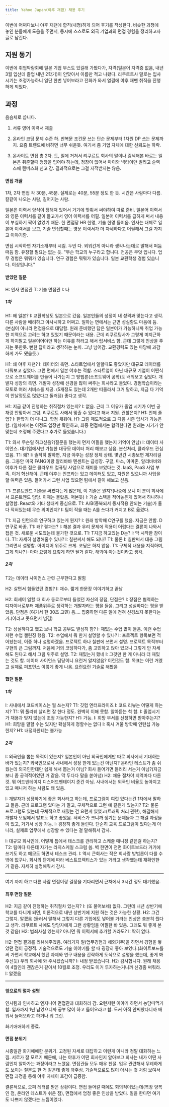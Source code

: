 ```yaml
---
title: Yahoo Japan(야후 재팬) 채용 후기
---
```


이번에 어쩌다보니 야후 재팬에 합격(내정)하게 되어 후기를 작성한다. 비슷한 과정에 놓인 분들에게 도움을 주면서, 동시에 스스로도 외국 기업과의 면접 경험을 정리하고자 글로 남긴다.

## 지원 동기

이번에 취업박람회에 일본 기업 부스도 있길래 가봤다가, 자격(일본어 자격증 없음, 내년 3월 입산데 졸업 내년 2학기)이 안맞아서 이름만 적고 나왔다. 리쿠르트사 말로는 입사 시기는 조정가능하니 일단 한번 넣어보라고 전화가 와서 얼결에 야후 재팬 취직을 진행하게 되었다.

## 과정

음슴체로 씁니다.

1. 서류
영어 이력서 제출

2. 온라인 코딩
문제 수준 하. 반복문 조건문 쓰는 단순 문제부터 1차원 DP 쓰는 문제까지. 요즘 트렌드에 비하면 너무 쉬운듯. 여기서 좀 기업 자체에 대한 신뢰도는 하락.
3. 온사이트 면접
총 2차. 토, 일에 거쳐서
리쿠르트 회사의 말이나 검색해본 바로는 일본은 취준할때 정장을 입어야 하는데, 정장이 없어서 마이와 넥타이만 빌리고 슬렉스에 캔버스화 신고 감. 결과적으로는 그걸 지적받지는 않음.

#### 면접 개괄

1차, 2차 면접
각 30분, 45분. 실제로는 40분, 55분 정도 한 듯. 시간은 사람마다 다름. 칼같이 나오는 사람, 길어지는 사람.

일본은 이력서 양식이 정해져 있어서 거기에 맞춰서 써야하여 따로 준비. 일본어 이력서와 영문 이력서를 같이 들고가서 영어 이력서를 어필. 일본어 이력서를 급하게 써서 내용이 부실하기 짝이 없었기 때문. 한 면접당 HR 한명, 기술 한명 들어옴. 인사는 대체로 일본어 이력서를 보고, 기술 면접할때는 영문 이력서가 더 자세하다고 어필해서 그걸 가지고 이야기함.

면접 시작하면 자기소개부터 시킴. 두번 다. 외워간게 아니라 생각나는데로 말해서 떠듬떠듬 함. 유창할 필요는 없는 듯.
"무슨 학교의 누구라고 합니다. 전공은 무엇 입니다. 업무 경험은 뭐뭐가 있습니다. 연구 경험은 뭐뭐가 있습니다. 일본 교환학생 경험 있습니다. 이상입니다."

#### 받았던 질문

H: 인사 면접관
T: 기술 면접관
I: 나

##### 1차

H1: 왜 일본?
I: 교환학생도 일본으로 갔음. 일본인들의 성정이 내 성격과 맞는다고 생각. 다른 사람을 배려하고 야사시하고 어쩌고. 일하는 면에서는 근면 성실함도 마음에 듬.
(본심이 아니라 면접용으로 대답함. 원래 준비했던 답은 일본어가 가능하니까 취업 가능한 지역으로 고려는 하고 있었기 때문이라는 내용. 근데 리쿠르팅사가 그렇게 미지근하게 하지말고 일본이어야만 하는 이유를 하라고 해서 립서비스 함. 근데 그렇게 인상을 주지는 못한듯. 뻔한 답이라고 생각하는 눈치. 그냥 넘어감. 교환경력도 있는 마당에 과감하게 가도 됐을듯.)

H1: 왜 야후 재팬?
I: 데이터의 측면. 스타트업에서 일할때도 좋았지만 대규모 데이터를 다뤄보고 싶었다. 그런 면에서 일본 야후는 적합. 스타트업이 아닌 대규모 기업이 어떤식으로 소프트웨어를 만들어 나가는지 그 방법론(소프트웨어 공학)도 배워보고 싶었다.
개발자 성장의 측면. 개발자 성장에 신경을 많이 써주는 회사라고 들었다. 경험학습이라는 모토로 여러 서비스를 제공. (5개정도 있는데 2개만 떠올라서 그거 말하고, 지금 다 기억이 안날정도로 많았다고 둘러댐) 좋다고 생각.

H1: 지금 같이 진행하는 취직절차 있는지?
I: 없음. 근데 그 이유가 졸업 시기가 이번 공채랑 안맞아서 그럼. 리쿠르트 사에서 맞출 수 있다고 해서 지원. 괜찮은지?
H1: 언제 졸업?
I: 한학기 더 다니고. 학점 채워야.
H1: 그럼 제도적으로 그 다음 시즌 입사가 가능은 함.
(일차에서는 이정도 입장만 확인하고, 최종 면접에서는 합격한다면 원래는 시기가 안맞는데 조정해 주겠다고 추가로 들었습니다.)

T1: 와서 무슨일 하고싶음?(질문을 했는지 먼저 어필을 했는지 기억이 안남)
I: 데이터 사이언스. 대기업에서만 가능한 대규모 데이터 처리 해보고 싶음. 분산처리, 클라우드 관심 있음.
T1: 왜?
I: 솔직히 말하면, 지금 야후는 성장 정체 상태. 몇년간 시총보면 제자리걸음. 그동안 미국 FANG이랑 알리바바 텐센트는 급성장. 구글, 마소, 아마존, 알리바바와 야후가 다른 점은 클라우드 컴퓨팅 사업으로 재미를 보았다는 것. IaaS, PaaS 사업 부족. 이거 혁신해야. 근데 야후는 인프라는 있고 데이터도 있고, 자원은 있으니까 사업을 할 여력은 있음. 들어가서 그런 사업 있으면 팀에서 같이 해보고 싶음.

T1: 프론트엔드 기술을 써봤다는게 많은데, 이 기술은 뭔지?(나중에 보니 이 분이 회사에서 프론트엔드 담당. 이때는 몰랐음. 떠본듯)
I: 기술 스텍을 적어놓은게 있어서 하나하나 설명함. React와 기타 생태계 중심으로.
T1: A/B(중복되서 동시적용 안되는 기술)가 둘다 적혀있는데 무슨 의미인지?
I: 팀이 작을 때는 A를 쓰다가 커지고 B로 옮겼다.

T1: 지금 인턴으로 연구하고 있는게 뭔지?
I: 원래 방학때 C연구를 했음. 지금은 안함. D연구로 바꿈.
T1: 왜? 결과는?
I: 해본 결과 우리 문제에 적용이 어렵다는 결론이 나와서 접은 것. 새로운 시도였는데 불가한 것으로.
T1: T지금 하고있는 D는?
I: 막 시작한 참이다.
T1: 자세히 설명해줄수 있나?
I: 칠판써서 해도 되나?
T1: 물론
I: 칠판써서 대충 그림 그리면서 설명함. 아이디어 위주로 크게. 코딩은 하지 않음.
T1: 구체적 내용을 지적하며, 그게 되나?
I: 아마 요렇게 요렇게 하면 될거 같다. 해봐야 아는것이라고 생각.

##### 2차

T2는 데이터 사이언스 관련 근무한다고 밝힘

H2: 살면서 힘들었던 경험?
I: 재수. 짧게 한문장 이야기하고 끝남

H2: 회세어 일할 때 회사 동료로부터 들었던 자신의 장점, 단점은?
I: 장점은 협력하는 디자이너로부터 제품위주로 생각하는 개발자라는 평을 들음. 그리고 성실하다는 평을 받았음. 단점은 (여기서 한 30초 고민) 음.... 집중하면 다른 일에 전혀 신경쓰지 못한다는 거.(이러고 웃으면서 넘김)

T2: 성실하다고 했고 보니 학교 공부도 열심히 함?
I: 재밌는 수업 많이 들음. 이런 수업 저런 수업 챌린징 했음.
T2: 수업에서 뭐 한거 설명할 수 있나?
I: 프로젝트 항목보면 적어놨는데, 이중 하나 설명하겠음. 프로젝트 하나 칠판에 쓰면서 설명. 프로젝트 목적부터 구현의 큰 그림까지. 처음에 거의 코딩하다가, 좀 고민하고 앉아 있으니 그렇게 안 자세해도 된다고 해서 그림 위주로 설명.
T2: 재밌는거 했네
I: 그것만 한 게 아니라 더 재밌는 것도 함. 데이터 사이언스 담당이니 요런거 알지않음? 이런것도 함. 목표는 이런 거였고 실제로 퍼포먼스 이렇게 좋게 나옴. 요런요런 기술로 해봤음

#### 했던 질문

##### 1차

I: 사내에서 코드베이스는 뭘 쓰는지?
T1: 깃헙 엔터프라이즈
I: 코드 리뷰는 어떻게 하는지?
T1: 뭐 풀리퀘 날리면 잘 한다 정도. 완벽히 이해 못함. 알아듣는 척 함.
I: 졸업시기가 채용과 맞지 않는데 조정 가능한지?
H1: 가능.
I: 희망 부서를 신청하면 받아주는지?
H1: 희망을 말할 수는 있지만 확실하게 정할수는 없다
I: 혹시 겨울 방학때 인턴십 가능한지?
H1: 내정자한테는 불가능

##### 2차

I: 외국인을 뽑는 목적이 있는지? 일본인이 아닌 외국인에게만 따로 회사에서 기대하는 바가 있는지? 외국인으로서 사내에서 성장 한계 있는건 아닌지? 온라인 테스트가 좀 쉬웠는데 외국인한테만 쉽게 해서 뽑는거 아님? 회사 들어가면 들러리 서는거 아님?(지금 보니 좀 공격적이었던 거 같음. 막 두다다 말을 쏟아냄)
H2: 채용 절차야 지역마다 다른 것. 뭐 어드벤테이지 디스어드벤테이지 준건 아님. 사내에서는 외국인 비율도 높아지고 있고 매니저 하는 사람도 꽤 있음.

I: 개발자가 성장하기에 좋은 회사라고 하는데, 프로그램이 여럿 있다는건 1차에서 말하고 들음. 근데 프로그램 있다는 거 말고, 구체적으로 그런 예 같은게 있는지?
T2: 물론 프로그램도 있는데 구체적으로 재밌는 건 요런게 있었고(트래픽 처리 관련), 해결해서 개발자 모임에서 발표도 하고 좋았음. 서비스가 크니까 생기는 문제들과 그 해결 과정들이 있고, 거기서 성장 가능.
I: 굉장히 좋게 들린다. 단순히 교육 프로그램이 있다는게 아니라, 실제로 업무에서 성장할 수 있다는 걸 말해줘서 감사.

I: 대규모 회사인데, 어떻게 틈에서 테스크를 관리하고 스케줄 매니징 같은걸 하는지?
T2: 팀마다 다른데 자기는 라지스케일 스크럼 씀. 벽 한면이 전면 화이트보드라 거기에 쓰기도 하고 메모도 하면서 테스크 관리.
I: 역시 큰회사는 작은 회사랑 방법론이 다를 수밖에 없구나. 회사의 단계에 따라 베스트프렉티스가 있는 거라고 생각했는데 재확인한 거 같음. 자세히 설명해줘서 감사.

---

여기 까지 하고 다른 사람 면접이랑 결정을 기다리면서 근처에서 3시간 정도 대기했음.

#### 최후 면담 질문
H2: 지금 같이 진행하는 취직절차 있는지?
I: (또 물어보네) 없다. 그런데 내년 상반기에 학교를 다니게 되면, 이론적으로 내년 상반기에 지원 하는 것은 가능한 상황.
H2: 그건 그렇지. 알겠음
(둘러서 말해서 그렇지 다른 기업에도 넣어볼 거라는 인상은 충분히 줬다고 생각. 리쿠르트 사에도 담당자에게 그런 상황임을 어필한 바 있음. 그래도 뭐 좋게 본 것 같음)
H2: 범죄사실 있는지? 아니면 뭐 이력서에 추가할 거라도?
I: 딱히 없다.

H2: 면접 결과를 리뷰해주겠음. 여러가지 일(업무경험과 해외거주)을 하면서 경험을 쌓았던 점이 긍정적. 기술적으로도 기술 이야기를 할 때 굉장히 좋아 보였다.(화이트보드를 써 가면서 학교에서 했던 과제와 연구 내용을 간략하게 도식으로 설명을 했는데, 좋게 봐 주신듯) 우리 회사에 와 주시겠습니까?
I: 내정 받겠습니다.
H2: 감사합니다. 원래 채용이 4월인데 괜찮은거 같아서 10월로 조정. 우리도 이거 투자하는거니까 신경좀 써줘라.
I: 알겠음

---

#### 앞으로의 절차 설명

인사팀과 인사하고 엔지니어 면접관과 대화하러 감. 요런저런 이야기 하면서 농담따먹기 함. 입사까지 1년 남았으니까 공부 많이 하고 들어오라고 함. 도커 아직 안써봤다니까 배워서 들어오라고 하거나 뭐 그런.

화기애애하게 종료.

#### 면접 분위기

시종일관 화기애애한 분위기. 고정된 자세로 대답하고 이런게 아니라 정말 대화하는 느낌. 서로가 잘 모르기 때문에, 나는 야후가 어떤 회사인지 알아보고 회사는 내가 어떤 사람인지 알아가는 과정이라고 느꼈음. 면접관들 모두 매우 친절. 업무 관련해서 무례하게도 보이는 질문도 한 거 같은데 좋게 봐주심. 기술적으로도 많이 아시는 것 처럼 보여서 면접 과정을 통해 야후 자체이 호감이 급증함.

결론적으로, 오퍼 레터를 받은 상황이다. 면접 들어갈 때에도 회의적이었는데(복장 양복인 점, 온라인 테스트가 쉬운 점), 면접에서 엄청 좋은 인상을 받았다. 일을 한다면 여기도 나쁘지 않겠다는 느낌이었다.
